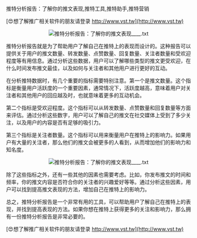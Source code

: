 推特分析报告：了解你的推文表现,推特工具,推特助手,推特营销

[😍想了解推广相关软件的朋友请登录 http://www.vst.tw](http://www.vst.tw)

 <center><img src="https://vst.tw/MP4/tuiguang/png/2.png" alt="推特分析报告：了解你的推文表现____.txt"></center>

推特分析报告就是为了帮助用户了解自己在推特上的表现而设计的。这种报告可以提供关于用户的推文数量、转发数量、点赞数量、回复数量、关注者数量和受欢迎程度等有用信息。通过分析这些数据，用户可以了解哪些类型的推文更受欢迎，在什么时间发布推文最佳，以及如何与关注者和其他用户进行更好的互动。

在分析推特数据时，有几个重要的指标需要特别注意。第一个是推文数量。这个指标是衡量用户活跃度的一个重要因素，通常情况下，活跃度越高，意味着用户对关注者和其他用户的回应越及时，也就意味着更多的互动机会。

第二个指标是受欢迎程度。这个指标可以从转发数量、点赞数量和回复数量等方面来评估。通过分析这些数字，用户可以了解自己的推文在社交媒体上受到了多少关注，以及用户的内容是否有足够的吸引力。

第三个指标是关注者数量。这个指标可以用来衡量用户在推特上的影响力。如果用户有大量的关注者，那么他们的推文会被更多的人看到，从而增加他们的影响力和知名度。

 <center><img src="https://vst.tw/MP4/tuiguang/png/2.png" alt="推特分析报告：了解你的推文表现____.txt"></center>

除了这些指标之外，还有一些其他的因素也需要考虑。比如，你发布推文的时间和频率，你的推文内容是否符合你的关注者的兴趣爱好等等。通过分析这些因素，用户可以找到提高推文表现的方法，增加自己在推特上的影响力。

总之，推特分析报告是一个非常有用的工具，可以帮助用户了解自己在推特上的表现，并找到提高表现的方法。如果你想在推特上获得更多的关注和影响力，那么拥有一份推特分析报告是非常必要的。

[😍想了解推广相关软件的朋友请登录 http://www.vst.tw](http://www.vst.tw)



